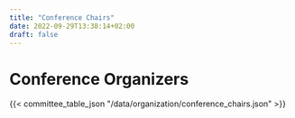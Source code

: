 ```yaml
---
title: "Conference Chairs"
date: 2022-09-29T13:38:14+02:00
draft: false
---
```

# Conference Organizers


{{< committee_table_json "/data/organization/conference_chairs.json" >}}
